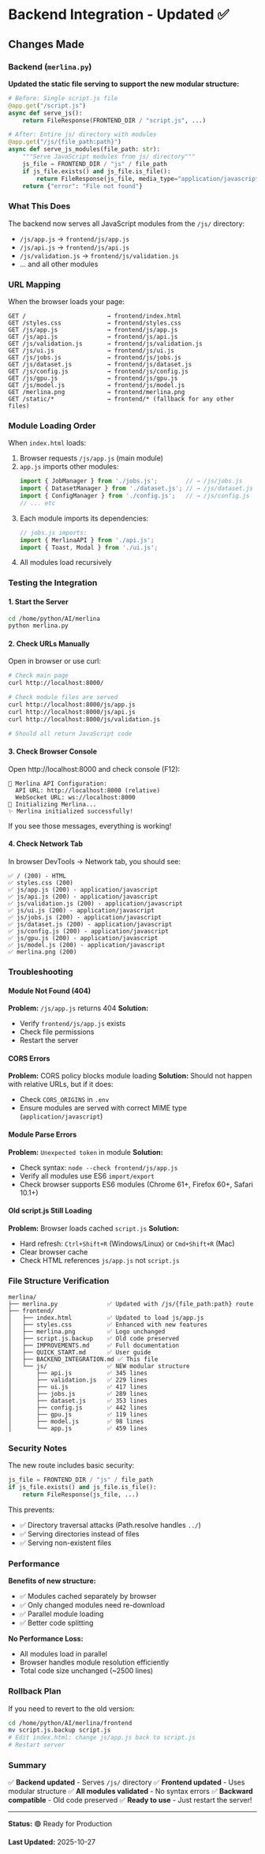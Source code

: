 # Backend Integration - Updated ✅

## Changes Made

### Backend (`merlina.py`)

**Updated the static file serving to support the new modular structure:**

```python
# Before: Single script.js file
@app.get("/script.js")
async def serve_js():
    return FileResponse(FRONTEND_DIR / "script.js", ...)

# After: Entire js/ directory with modules
@app.get("/js/{file_path:path}")
async def serve_js_modules(file_path: str):
    """Serve JavaScript modules from js/ directory"""
    js_file = FRONTEND_DIR / "js" / file_path
    if js_file.exists() and js_file.is_file():
        return FileResponse(js_file, media_type="application/javascript")
    return {"error": "File not found"}
```

### What This Does

The backend now serves all JavaScript modules from the `/js/` directory:
- `/js/app.js` → `frontend/js/app.js`
- `/js/api.js` → `frontend/js/api.js`
- `/js/validation.js` → `frontend/js/validation.js`
- ... and all other modules

### URL Mapping

When the browser loads your page:

```
GET /                       → frontend/index.html
GET /styles.css             → frontend/styles.css
GET /js/app.js              → frontend/js/app.js
GET /js/api.js              → frontend/js/api.js
GET /js/validation.js       → frontend/js/validation.js
GET /js/ui.js               → frontend/js/ui.js
GET /js/jobs.js             → frontend/js/jobs.js
GET /js/dataset.js          → frontend/js/dataset.js
GET /js/config.js           → frontend/js/config.js
GET /js/gpu.js              → frontend/js/gpu.js
GET /js/model.js            → frontend/js/model.js
GET /merlina.png            → frontend/merlina.png
GET /static/*               → frontend/* (fallback for any other files)
```

### Module Loading Order

When `index.html` loads:

1. Browser requests `/js/app.js` (main module)
2. `app.js` imports other modules:
   ```javascript
   import { JobManager } from './jobs.js';        // → /js/jobs.js
   import { DatasetManager } from './dataset.js'; // → /js/dataset.js
   import { ConfigManager } from './config.js';   // → /js/config.js
   // ... etc
   ```
3. Each module imports its dependencies:
   ```javascript
   // jobs.js imports:
   import { MerlinaAPI } from './api.js';
   import { Toast, Modal } from './ui.js';
   ```
4. All modules load recursively

### Testing the Integration

#### 1. Start the Server
```bash
cd /home/python/AI/merlina
python merlina.py
```

#### 2. Check URLs Manually
Open in browser or use curl:
```bash
# Check main page
curl http://localhost:8000/

# Check module files are served
curl http://localhost:8000/js/app.js
curl http://localhost:8000/js/api.js
curl http://localhost:8000/js/validation.js

# Should all return JavaScript code
```

#### 3. Check Browser Console
Open http://localhost:8000 and check console (F12):
```
🔧 Merlina API Configuration:
  API URL: http://localhost:8000 (relative)
  WebSocket URL: ws://localhost:8000
🧙 Initializing Merlina...
✨ Merlina initialized successfully!
```

If you see those messages, everything is working!

#### 4. Check Network Tab
In browser DevTools → Network tab, you should see:
```
✅ / (200) - HTML
✅ styles.css (200)
✅ js/app.js (200) - application/javascript
✅ js/api.js (200) - application/javascript
✅ js/validation.js (200) - application/javascript
✅ js/ui.js (200) - application/javascript
✅ js/jobs.js (200) - application/javascript
✅ js/dataset.js (200) - application/javascript
✅ js/config.js (200) - application/javascript
✅ js/gpu.js (200) - application/javascript
✅ js/model.js (200) - application/javascript
✅ merlina.png (200)
```

### Troubleshooting

#### Module Not Found (404)
**Problem:** `/js/app.js` returns 404
**Solution:**
- Verify `frontend/js/app.js` exists
- Check file permissions
- Restart the server

#### CORS Errors
**Problem:** CORS policy blocks module loading
**Solution:** Should not happen with relative URLs, but if it does:
- Check `CORS_ORIGINS` in `.env`
- Ensure modules are served with correct MIME type (`application/javascript`)

#### Module Parse Errors
**Problem:** `Unexpected token` in module
**Solution:**
- Check syntax: `node --check frontend/js/app.js`
- Verify all modules use ES6 `import/export`
- Check browser supports ES6 modules (Chrome 61+, Firefox 60+, Safari 10.1+)

#### Old script.js Still Loading
**Problem:** Browser loads cached `script.js`
**Solution:**
- Hard refresh: `Ctrl+Shift+R` (Windows/Linux) or `Cmd+Shift+R` (Mac)
- Clear browser cache
- Check HTML references `js/app.js` not `script.js`

### File Structure Verification

```
merlina/
├── merlina.py              ✅ Updated with /js/{file_path:path} route
├── frontend/
│   ├── index.html          ✅ Updated to load js/app.js
│   ├── styles.css          ✅ Enhanced with new features
│   ├── merlina.png         ✅ Logo unchanged
│   ├── script.js.backup    ✅ Old code preserved
│   ├── IMPROVEMENTS.md     ✅ Full documentation
│   ├── QUICK_START.md      ✅ User guide
│   ├── BACKEND_INTEGRATION.md ✅ This file
│   └── js/                 ✅ NEW modular structure
│       ├── api.js          ✅ 345 lines
│       ├── validation.js   ✅ 229 lines
│       ├── ui.js           ✅ 417 lines
│       ├── jobs.js         ✅ 289 lines
│       ├── dataset.js      ✅ 353 lines
│       ├── config.js       ✅ 442 lines
│       ├── gpu.js          ✅ 119 lines
│       ├── model.js        ✅ 98 lines
│       └── app.js          ✅ 459 lines
```

### Security Notes

The new route includes basic security:
```python
js_file = FRONTEND_DIR / "js" / file_path
if js_file.exists() and js_file.is_file():
    return FileResponse(js_file, ...)
```

This prevents:
- ✅ Directory traversal attacks (Path.resolve handles `../`)
- ✅ Serving directories instead of files
- ✅ Serving non-existent files

### Performance

**Benefits of new structure:**
- ✅ Modules cached separately by browser
- ✅ Only changed modules need re-download
- ✅ Parallel module loading
- ✅ Better code splitting

**No Performance Loss:**
- All modules load in parallel
- Browser handles module resolution efficiently
- Total code size unchanged (~2500 lines)

### Rollback Plan

If you need to revert to the old version:

```bash
cd /home/python/AI/merlina/frontend
mv script.js.backup script.js
# Edit index.html: change js/app.js back to script.js
# Restart server
```

### Summary

✅ **Backend updated** - Serves `/js/` directory
✅ **Frontend updated** - Uses modular structure
✅ **All modules validated** - No syntax errors
✅ **Backward compatible** - Old code preserved
✅ **Ready to use** - Just restart the server!

---

**Status:** 🟢 Ready for Production

**Last Updated:** 2025-10-27

